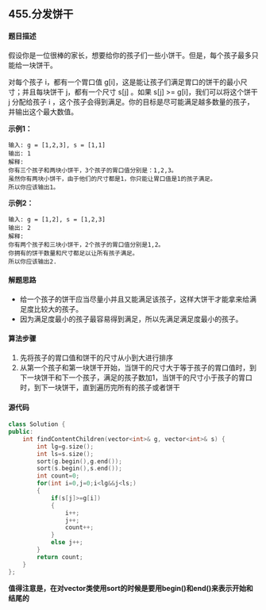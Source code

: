 ## 455.分发饼干
#### 题目描述
假设你是一位很棒的家长，想要给你的孩子们一些小饼干。但是，每个孩子最多只能给一块饼干。

对每个孩子 i，都有一个胃口值 g[i]，这是能让孩子们满足胃口的饼干的最小尺寸；并且每块饼干 j，都有一个尺寸 s[j] 。如果 s[j] >= g[i]，我们可以将这个饼干 j 分配给孩子 i ，这个孩子会得到满足。你的目标是尽可能满足越多数量的孩子，并输出这个最大数值。

**示例1：**
```
输入: g = [1,2,3], s = [1,1]
输出: 1
解释: 
你有三个孩子和两块小饼干，3个孩子的胃口值分别是：1,2,3。
虽然你有两块小饼干，由于他们的尺寸都是1，你只能让胃口值是1的孩子满足。
所以你应该输出1。
```
**示例2：**
```
输入: g = [1,2], s = [1,2,3]
输出: 2
解释: 
你有两个孩子和三块小饼干，2个孩子的胃口值分别是1,2。
你拥有的饼干数量和尺寸都足以让所有孩子满足。
所以你应该输出2.
```
#### 解题思路
- 给一个孩子的饼干应当尽量小并且又能满足该孩子，这样大饼干才能拿来给满足度比较大的孩子。
- 因为满足度最小的孩子最容易得到满足，所以先满足满足度最小的孩子。
#### 算法步骤
1. 先将孩子的胃口值和饼干的尺寸从小到大进行排序
2. 从第一个孩子和第一块饼干开始，当饼干的尺寸大于等于孩子的胃口值时，到下一块饼干和下一个孩子，满足的孩子数加1，当饼干的尺寸小于孩子的胃口时，到下一块饼干，直到遍历完所有的孩子或者饼干
#### 源代码
```cpp
class Solution {
public:
    int findContentChildren(vector<int>& g, vector<int>& s) {
        int lg=g.size();
        int ls=s.size();
        sort(g.begin(),g.end());
        sort(s.begin(),s.end());
        int count=0;
        for(int i=0,j=0;i<lg&&j<ls;)
        {
            if(s[j]>=g[i])
            {
                i++;
                j++;
                count++;
            }
            else j++;
        }
        return count;
    }
};
```
**值得注意是，在对vector类使用sort的时候是要用begin()和end()来表示开始和结尾的**